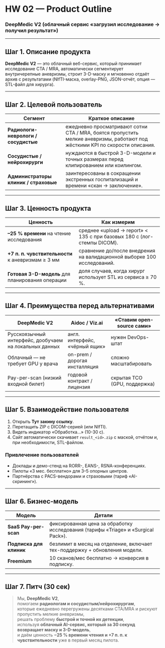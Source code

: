 # HW 02 — Product Outline  
### DeepMedic V2 (облачный сервис «загрузил исследование → получил результат»)

---

## Шаг 1. Описание продукта  
**DeepMedic V2** — это облачный веб-сервис, который принимает исследование CTA / MRA, автоматически сегментирует внутричерепные аневризмы, строит 3-D-маску и мгновенно отдаёт архив с результатами (NIfTI-маска, overlay-PNG, JSON-отчёт, опция — STL-файл для хирурга).

---

## Шаг 2. Целевой пользователь  
| Сегмент | Краткое описание |
|---------|------------------|
| **Радиологи-неврологи / сосудистые** | ежедневно просматривают сотни CTA / MRA, боятся пропустить мелкие аневризмы, работают под жёсткими KPI по скорости описания. |
| **Сосудистые / нейрохирурги** | нуждаются в быстрой 3-D-модели и точных размерах перед клипированием или коилингом. |
| **Администраторы клиник / страховые** | заинтересованы в сокращении экстренных госпитализаций и времени «скан → заключение». |

---

## Шаг 3. Ценность продукта  
| Ценность | Как измерим |
|----------|-------------|
| **–25 % времени** на чтение исследования | среднее «upload → report» < 135 с при базовых 180 с (лог-стемпы DICOM). |
| **+7 п. п. чувствительности** к аневризмам ≥ 3 мм | сравнение до/после внедрения на валидационной выборке 100 исследований. |
| **Готовая 3-D-модель** для планирования операции | доля случаев, когда хирург использует STL из сервиса ≥ 70 %. |

---

## Шаг 4. Преимущества перед альтернативами  

| DeepMedic V2 | Aidoc / Viz.ai | «Ставим open-source сами» |
|--------------|---------------|---------------------------|
| Русскоязычный интерфейс, дообучаем на локальных данных | англ. интерфейс, «чёрный ящик» | нужен DevOps-штат |
| Облачный — не требует GPU у врача | on-prem / дорогая инсталляция | сложно масштабировать |
| Pay-per-scan (низкий входной билет) | годовой контракт / лицензия | скрытая TCO (GPU, поддержка) |

---

## Шаг 5. Взаимодействие пользователя  

1. Открыть **Тут закину ссылку**.  
2. Перетащить ZIP с DICOM-серией (или NIfTI).  
3. Видеть индикатор «Обработка…» (10-30 с).  
4. Сайт автоматически скачивает `result_<id>.zip` с маской, отчётом и, при необходимости, STL-файлом.  

### Привлечение пользователей  
* Доклады и демо-стенд на RORR-, EANS-, RSNА-конференциях.  
* Пилоты «3 мес. бесплатно» для 3–5 опорных центров.  
* Партнёрства с PACS-вендорами и страховыми (тариф «AI-скрининг»).  

---

## Шаг 6. Бизнес-модель  

| Модель | Детали |
|--------|--------|
| **SaaS Pay-per-scan** | фиксированная цена за обработку исследования (тарифы «Triage» и «Surgical Pack»). |
| **Подписка для клиник** | безлимит в месяц на отделение, включает тех-поддержку + обновления модели. |
| **Freemium** | 10 сканов/мес бесплатно → конверсия в подписку. |

---

## Шаг 7. Питч (30 сек)

> Мы, **DeepMedic V2**,  
> помогаем **радиологам и сосудистым/нейрохирургам**,  
> которые ежедневно перегружены десятками CTA/MRA и рискуют пропустить мелкие аневризмы,  
> решать проблему **быстрой и точной их детекции**,  
> используя **облачный AI-сервис, который за 30 секунд возвращает маску и 3-D-модель**,  
> и даём ценность **−25 % времени чтения и +7 п. п. к чувствительности** уже в первый месяц пилота.
